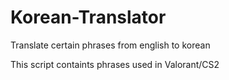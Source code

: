 # Korean-Translator
Translate certain phrases from english to korean

This script containts phrases used in Valorant/CS2
